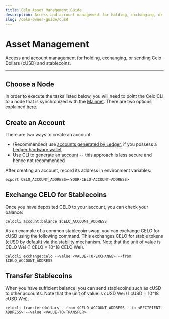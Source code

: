 ```yaml
---
title: Celo Asset Management Guide
description: Access and account management for holding, exchanging, or sending Celo Dollars (cUSD) and stablecoins. 
slug: /celo-owner-guide/cusd
---
```

# Asset Management 

Access and account management for holding, exchanging, or sending Celo Dollars (cUSD) and stablecoins. 

___



## Choose a Node

In order to execute the tasks listed below, you will need to point the Celo CLI to a node that is synchronized with the [Mainnet](../getting-started/mainnet). There are two options explained [here](celo-holder-guide/quick-start.md#deployment).

## Create an Account

There are two ways to create an account:

- (Recommended) use [accounts generated by Ledger](celo-holder-guide/ledger.md), if you possess a [Ledger hardware wallet](https://shop.ledger.com/products/ledger-nano-s)
- Use CLI to [generate an account](getting-started/mainnet/running-a-full-node-in-mainnet.md#create-an-account-and-get-its-address) -- this approach is less secure and hence not recommended

After creating an account, record its address in environment variables:

```
export CELO_ACCOUNT_ADDRESS=<YOUR-CELO-ACCOUNT-ADDRESS>
```

## Exchange CELO for Stablecoins

Once you have deposited CELO to your account, you can check your balance:

```
celocli account:balance $CELO_ACCOUNT_ADDRESS
```

As an example of a common stablecoin swap, you can exchange CELO for cUSD using the following command. This exchanges CELO for stable tokens (cUSD by default) via the stability mechanism. Note that the unit of value is CELO Wei (1 CELO = 10^18 CELO Wei).

```
celocli exchange:celo --value <VALUE-TO-EXCHANGE> --from $CELO_ACCOUNT_ADDRESS
```

## Transfer Stablecoins

When you have sufficient balance, you can send stablecoins such as cUSD to other accounts. Note that the unit of value is cUSD Wei (1 cUSD = 10^18 cUSD Wei).

```
celocli transfer:dollars --from $CELO_ACCOUNT_ADDRESS --to <RECIPIENT-ADDRESS> --value <VALUE-TO-TRANSFER>
```
